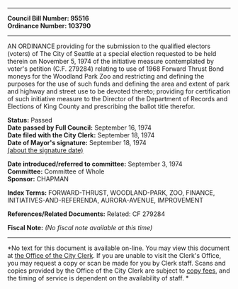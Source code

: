 * * * * *  
  
**Council Bill Number: [](#h0)[](#h2)95516**   
**Ordinance Number: 103790**  
  
* * * * *  
  
AN ORDINANCE providing for the submission to the qualified electors (voters) of The City of Seattle at a special election requested to be held therein on November 5, 1974 of the initiative measure contemplated by voter's petition (C.F. 279284) relating to use of 1968 Forward Thrust Bond moneys for the Woodland Park Zoo and restricting and defining the purposes for the use of such funds and defining the area and extent of park and highway and street use to be devoted thereto; providing for certification of such initiative measure to the Director of the Department of Records and Elections of King County and prescribing the ballot title therefor.  
  
**Status:** Passed   
**Date passed by Full Council:** September 16, 1974   
**Date filed with the City Clerk:** September 18, 1974   
**Date of Mayor's signature:** September 18, 1974   
[(about the signature date)](/~public/approvaldate.htm)   
  
  
**Date introduced/referred to committee:** September 3, 1974   
**Committee:** Committee of Whole   
**Sponsor:** CHAPMAN   
  
**Index Terms:** FORWARD-THRUST, WOODLAND-PARK, ZOO, FINANCE, INITIATIVES-AND-REFERENDA, AURORA-AVENUE, IMPROVEMENT  
  
**References/Related Documents:** Related: CF 279284  
  
**Fiscal Note:** *(No fiscal note available at this time)*  
  
* * * * *  
  
*No text for this document is available on-line. You may view this document at [the Office of the City Clerk](http://www.seattle.gov/leg/clerk/contactUs.htm). If you are unable to visit the Clerk's Office, you may request a copy or scan be made for you by Clerk staff. Scans and copies provided by the Office of the City Clerk are subject to [copy fees](http://clerk.seattle.gov/~public/clerkfees.htm), and the timing of service is dependent on the availability of staff. *  
  
  
